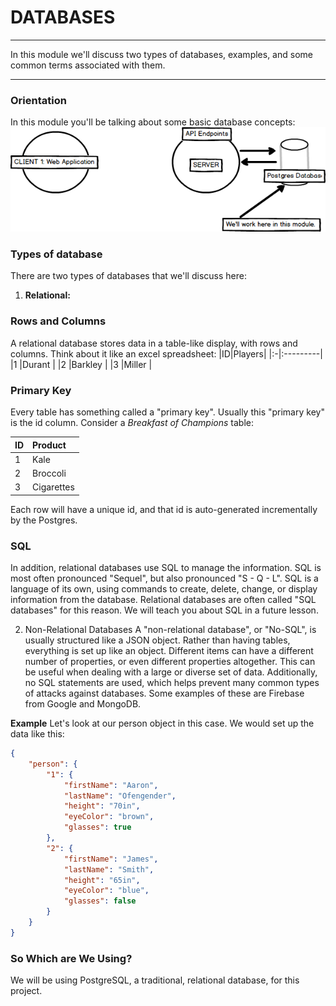 # DATABASES
---
In this module we'll discuss two types of databases, examples, and some common terms associated with them.

<hr />

### Orientation
In this module you'll be talking about some basic database concepts:
![screenshot](assets/01-pg-youarehere.png)

### Types of database
There are two types of databases that we'll discuss here:
1. <b>Relational:</b>
### Rows and Columns
A relational database stores data in a table-like display, with rows and columns. Think about it like an excel spreadsheet:
|ID|Players|
|:-|:---------|
|1 |Durant      |
|2 |Barkley  |
|3 |Miller |

### Primary Key
 Every table has something called a "primary key". Usually this "primary key" is the id column. Consider a *Breakfast of Champions* table:

|ID|Product|
|:-|:---------|
|1 |Kale      |
|2 |Broccoli  |
|3 |Cigarettes|

Each row will have a unique id, and that id is auto-generated incrementally by the Postgres.


### SQL
In addition, relational databases use SQL to manage the information. SQL is most often pronounced "Sequel", but also pronounced "S - Q - L". SQL is a language of its own, using commands to create, delete, change, or display information from the database. Relational databases are often called "SQL databases" for this reason. We will teach you about SQL in a future lesson. <br>

2. Non-Relational Databases
A "non-relational database", or "No-SQL", is usually structured like a JSON object. Rather than having tables, everything is set up like an object. Different items can have a different number of properties, or even different properties altogether. This can be useful when dealing with a large or diverse set of data. Additionally, no SQL statements are used, which helps prevent many common types of attacks against databases. Some examples of these are Firebase from Google and MongoDB.

**Example**
Let's look at our person object in this case. We would set up the data like this:
```json
{   
    "person": {
        "1": {
            "firstName": "Aaron",
            "lastName": "Ofengender",
            "height": "70in",
            "eyeColor": "brown",
            "glasses": true
        },
        "2": {
            "firstName": "James",
            "lastName": "Smith",
            "height": "65in",
            "eyeColor": "blue",
            "glasses": false
        }
    }
}
```

### So Which are We Using?
We will be using PostgreSQL, a traditional, relational database, for this project.